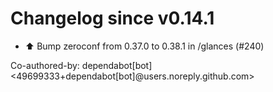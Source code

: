 # Changelog since v0.14.1
- ⬆️ Bump zeroconf from 0.37.0 to 0.38.1 in /glances (#240)

Co-authored-by: dependabot[bot] <49699333+dependabot[bot]@users.noreply.github.com> 
